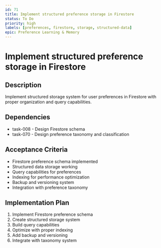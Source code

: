 ```yaml
---
id: 71
title: Implement structured preference storage in Firestore
status: To Do
priority: high
labels: [preferences, firestore, storage, structured-data]
epic: Preference Learning & Memory
---
```


# Implement structured preference storage in Firestore

## Description
Implement structured storage system for user preferences in Firestore with proper organization and query capabilities.

## Dependencies
- task-008 - Design Firestore schema
- task-070 - Design preference taxonomy and classification

## Acceptance Criteria
- Firestore preference schema implemented
- Structured data storage working
- Query capabilities for preferences
- Indexing for performance optimization
- Backup and versioning system
- Integration with preference taxonomy

## Implementation Plan
1. Implement Firestore preference schema
2. Create structured storage system
3. Build query capabilities
4. Optimize with proper indexing
5. Add backup and versioning
6. Integrate with taxonomy system